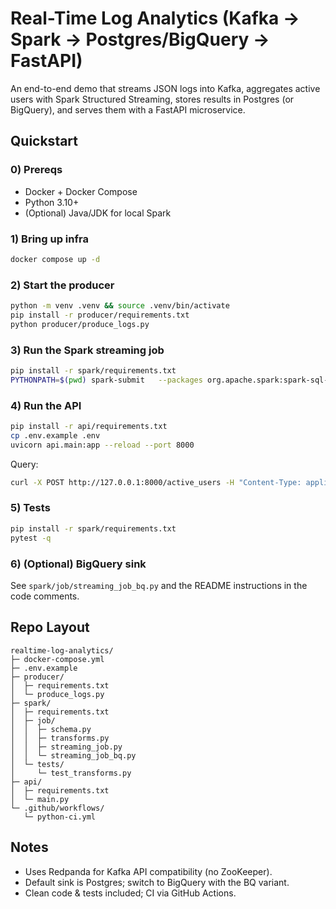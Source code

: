 # Real-Time Log Analytics (Kafka → Spark → Postgres/BigQuery → FastAPI)

An end-to-end demo that streams JSON logs into Kafka, aggregates active users with Spark Structured Streaming, stores results in Postgres (or BigQuery), and serves them with a FastAPI microservice.

## Quickstart

### 0) Prereqs
- Docker + Docker Compose
- Python 3.10+
- (Optional) Java/JDK for local Spark

### 1) Bring up infra
```bash
docker compose up -d
```

### 2) Start the producer
```bash
python -m venv .venv && source .venv/bin/activate
pip install -r producer/requirements.txt
python producer/produce_logs.py
```

### 3) Run the Spark streaming job
```bash
pip install -r spark/requirements.txt
PYTHONPATH=$(pwd) spark-submit   --packages org.apache.spark:spark-sql-kafka-0-10_2.12:3.5.1,org.postgresql:postgresql:42.7.3   spark/job/streaming_job.py
```

### 4) Run the API
```bash
pip install -r api/requirements.txt
cp .env.example .env
uvicorn api.main:app --reload --port 8000
```

Query:
```bash
curl -X POST http://127.0.0.1:8000/active_users -H "Content-Type: application/json" -d '{"minutes":5,"limit":5}'
```

### 5) Tests
```bash
pip install -r spark/requirements.txt
pytest -q
```

### 6) (Optional) BigQuery sink
See `spark/job/streaming_job_bq.py` and the README instructions in the code comments.

## Repo Layout
```
realtime-log-analytics/
├─ docker-compose.yml
├─ .env.example
├─ producer/
│  ├─ requirements.txt
│  └─ produce_logs.py
├─ spark/
│  ├─ requirements.txt
│  ├─ job/
│  │  ├─ schema.py
│  │  ├─ transforms.py
│  │  ├─ streaming_job.py
│  │  └─ streaming_job_bq.py
│  └─ tests/
│     └─ test_transforms.py
├─ api/
│  ├─ requirements.txt
│  └─ main.py
└─ .github/workflows/
   └─ python-ci.yml
```

## Notes
- Uses Redpanda for Kafka API compatibility (no ZooKeeper).
- Default sink is Postgres; switch to BigQuery with the BQ variant.
- Clean code & tests included; CI via GitHub Actions.

